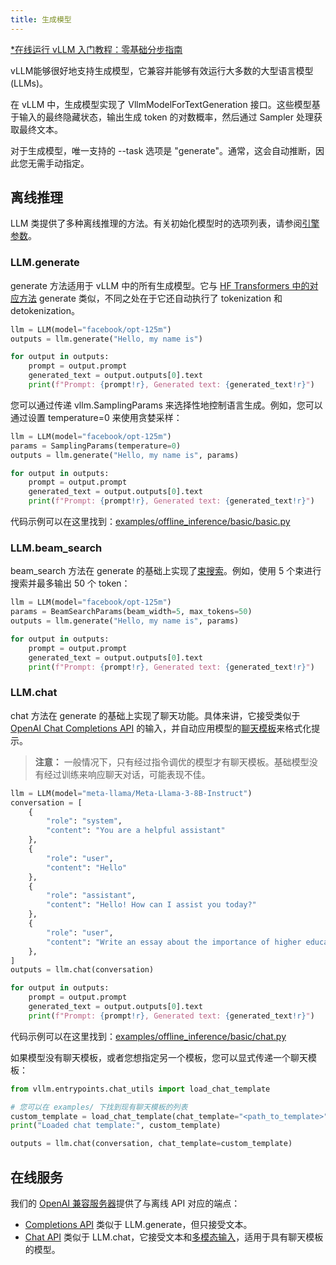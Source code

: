 ```yaml
---
title: 生成模型
---
```


[\*在线运行 vLLM 入门教程：零基础分步指南](https://openbayes.com/console/public/tutorials/rXxb5fZFr29?utm_source=vLLM-CNdoc&utm_medium=vLLM-CNdoc-V1&utm_campaign=vLLM-CNdoc-V1-25ap)

vLLM能够很好地支持生成模型，它兼容并能够有效运行大多数的大型语言模型 (LLMs)。

在 vLLM 中，生成模型实现了 VllmModelForTextGeneration 接口。这些模型基于输入的最终隐藏状态，输出生成 token 的对数概率，然后通过 Sampler 处理获取最终文本。

对于生成模型，唯一支持的 --task 选项是 "generate"。通常，这会自动推断，因此您无需手动指定。

## 离线推理

LLM 类提供了多种离线推理的方法。有关初始化模型时的选项列表，请参阅[引擎参数](#engine-args)。

### LLM.generate

generate 方法适用于 vLLM 中的所有生成模型。它与 [HF Transformers 中的对应方法](https://huggingface.co/docs/transformers/main/en/main_classes/text_generation#transformers.GenerationMixin.generate) generate 类似，不同之处在于它还自动执行了 tokenization 和 detokenization。

```python
llm = LLM(model="facebook/opt-125m")
outputs = llm.generate("Hello, my name is")

for output in outputs:
    prompt = output.prompt
    generated_text = output.outputs[0].text
    print(f"Prompt: {prompt!r}, Generated text: {generated_text!r}")
```

您可以通过传递 vllm.SamplingParams 来选择性地控制语言生成。例如，您可以通过设置 temperature=0 来使用贪婪采样：

```python
llm = LLM(model="facebook/opt-125m")
params = SamplingParams(temperature=0)
outputs = llm.generate("Hello, my name is", params)

for output in outputs:
    prompt = output.prompt
    generated_text = output.outputs[0].text
    print(f"Prompt: {prompt!r}, Generated text: {generated_text!r}")
```

代码示例可以在这里找到：[examples/offline_inference/basic/basic.py](https://github.com/vllm-project/vllm/blob/main/examples/offline_inference/basic/basic.py)

### LLM.beam_search

beam_search 方法在 generate 的基础上实现了[束搜索](https://huggingface.co/docs/transformers/en/generation_strategies#beam-search-decoding)。例如，使用 5 个束进行搜索并最多输出 50 个 token：

```python
llm = LLM(model="facebook/opt-125m")
params = BeamSearchParams(beam_width=5, max_tokens=50)
outputs = llm.generate("Hello, my name is", params)

for output in outputs:
    prompt = output.prompt
    generated_text = output.outputs[0].text
    print(f"Prompt: {prompt!r}, Generated text: {generated_text!r}")
```

### LLM.chat

chat 方法在 generate 的基础上实现了聊天功能。具体来讲，它接受类似于 [OpenAI Chat Completions API](https://platform.openai.com/docs/api-reference/chat) 的输入，并自动应用模型的[聊天模板](https://huggingface.co/docs/transformers/en/chat_templating)来格式化提示。

> **注意：**
> 一般情况下，只有经过指令调优的模型才有聊天模板。基础模型没有经过训练来响应聊天对话，可能表现不佳。

```python
llm = LLM(model="meta-llama/Meta-Llama-3-8B-Instruct")
conversation = [
    {
        "role": "system",
        "content": "You are a helpful assistant"
    },
    {
        "role": "user",
        "content": "Hello"
    },
    {
        "role": "assistant",
        "content": "Hello! How can I assist you today?"
    },
    {
        "role": "user",
        "content": "Write an essay about the importance of higher education.",
    },
]
outputs = llm.chat(conversation)

for output in outputs:
    prompt = output.prompt
    generated_text = output.outputs[0].text
    print(f"Prompt: {prompt!r}, Generated text: {generated_text!r}")
```

代码示例可以在这里找到：[examples/offline_inference/basic/chat.py](https://github.com/vllm-project/vllm/blob/main/examples/offline_inference/basic/chat.py)

如果模型没有聊天模板，或者您想指定另一个模板，您可以显式传递一个聊天模板：

```python
from vllm.entrypoints.chat_utils import load_chat_template

# 您可以在 examples/ 下找到现有聊天模板的列表
custom_template = load_chat_template(chat_template="<path_to_template>")
print("Loaded chat template:", custom_template)

outputs = llm.chat(conversation, chat_template=custom_template)
```

## 在线服务

我们的 [OpenAI 兼容服务器](#openai-compatible-server)提供了与离线 API 对应的端点：

- [Completions API](#completions-api) 类似于 LLM.generate，但只接受文本。
- [Chat API](#chat-api) 类似于 LLM.chat，它接受文本和[多模态输入](#multimodal-inputs)，适用于具有聊天模板的模型。
